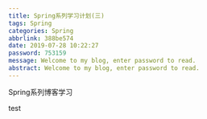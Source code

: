 ```yaml
---
title: Spring系列学习计划(三)
tags: Spring
categories: Spring
abbrlink: 388be574
date: 2019-07-28 10:22:27
password: 753159
message: Welcome to my blog, enter password to read.  
abstract: Welcome to my blog, enter password to read.  
---
```

Spring系列博客学习
<!--more-->
test
